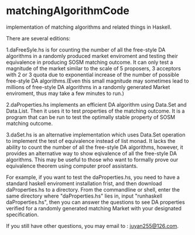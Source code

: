 # matchingAlgorithmCode
implementation of matching algorithms and related things in Haskell.

There are several editions:

1.daFreeSyle.hs is for counting the number of all the free-style DA algorithms in a randomly produced market enviroment and testing their equivalence in producing SOSM matching outcome. It can only test a magnitude of the market similar to the scale of 5 proposers, 3 acceptors with 2 or 3 quota due to exponential increase of the number of possible free-style DA algorithms.(Even this small magnitude may sometimes lead to millions of free-style DA algorithms in a randomly generated Market enviroment, thus may take a few minutes to run.)

2.daProperties.hs implements an efficient DA algorithm  using Data.Set and Data.List. Then it uses it to test properties of the matching outcome. It is a program that can be run to test the optimally stable property of SOSM matching outcome. 

3.daSet.hs is an alternative implementation which uses Data.Set operation to implement the test of equivalence instead of list monad. It lacks the ability to count the number of all the free-style DA algorithms, however, it provides an alternative way to show eqivalence of all the free-style DA algorithms. This may be useful to those who want to formally prove our equivalence theorem using computer proof assistants.

For example, if you want to test the daProperties.hs, you need to have a standard haskell enviroment installation frist, and then download daProperties.hs to a directory. From the commandline or shell, enter the same directory where "daProperties.hs" lies in, input "runhaskell daProperties.hs", then you can answer the questions to see DA properties verified for a randomly generated matching Market with your designated specification.

If you still have other questions, you may email to : juyan255@126.com.
